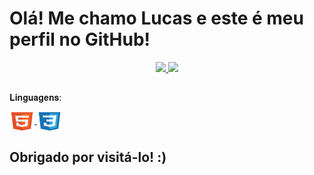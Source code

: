## <h1 style="display: inline_block">Olá! Me chamo Lucas e este é meu perfil no GitHub! </h1>
<div align="center">
  <a href="https://github.com/Apolloyy">
  <img height="180em" src="https://github-readme-stats.vercel.app/api?username=Apolloyy&show_icons=true&theme=merko&include_all_commits=true&count_private=true"/>
  
  <img height="180em" src="https://github-readme-stats.vercel.app/api/top-langs/?username=Apolloyy&layout=compact&langs_count=7&theme=merko"/>
</div>

##
  </a>𝐋𝐢𝐧𝐠𝐮𝐚𝐠𝐞𝐧𝐬:
<div style="display: inline_block">
<a href="https://github.com/Apolloyy"><img align="center" alt="Apollo-HTML" height="30" width="40" src="https://raw.githubusercontent.com/devicons/devicon/master/icons/html5/html5-original.svg">
<img align="center" alt="Apollo-CSS" height="30" width="40" src="https://raw.githubusercontent.com/devicons/devicon/master/icons/css3/css3-original.svg"></a>
</div>
  
##
  

  <h2>Obrigado por visitá-lo! :)</h2>
